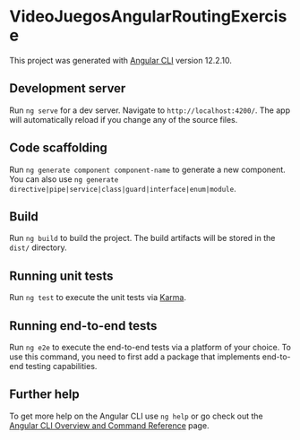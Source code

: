 <!-- 
Enunciado para hacer el proyecto:

Vamos a crear una aplicación que nos muestre por un lado una lista de videojuegos "controlados" por la aplicación. 

Esta lista contendrá nombre del juego, editor, posición del ranking de juegos, a ser posible carátula del juego. 

Además, se mostrará un listado de jugadores, los cuales tendrán, además de su nombre, su nick en los juegos y si queréis una imagen (un avatar) y una supuesta puntuación del jugador (ranking).
_______________________________________________________________________________________________

Nivel 1. Hacer la app desde cero, usando bootstrap para el formato, y un sólo módulo/enrutador.
Cuando lo termines, lo muestras a tu instructor.

Nivel 2. Refactorizar la aplicación para que los juegos y los jugadores tengan cada uno su propio módulo.

-->

# VideoJuegosAngularRoutingExercise

This project was generated with [Angular CLI](https://github.com/angular/angular-cli) version 12.2.10.

## Development server

Run `ng serve` for a dev server. Navigate to `http://localhost:4200/`. The app will automatically reload if you change any of the source files.

## Code scaffolding

Run `ng generate component component-name` to generate a new component. You can also use `ng generate directive|pipe|service|class|guard|interface|enum|module`.

## Build

Run `ng build` to build the project. The build artifacts will be stored in the `dist/` directory.

## Running unit tests

Run `ng test` to execute the unit tests via [Karma](https://karma-runner.github.io).

## Running end-to-end tests

Run `ng e2e` to execute the end-to-end tests via a platform of your choice. To use this command, you need to first add a package that implements end-to-end testing capabilities.

## Further help

To get more help on the Angular CLI use `ng help` or go check out the [Angular CLI Overview and Command Reference](https://angular.io/cli) page.
